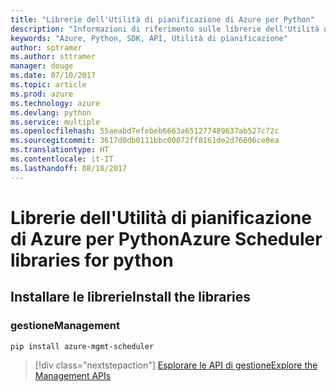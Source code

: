 ```yaml
---
title: "Librerie dell'Utilità di pianificazione di Azure per Python"
description: "Informazioni di riferimento sulle librerie dell'Utilità di pianificazione di Azure per Python"
keywords: "Azure, Python, SDK, API, Utilità di pianificazione"
author: sptramer
ms.author: sttramer
manager: douge
ms.date: 07/10/2017
ms.topic: article
ms.prod: azure
ms.technology: azure
ms.devlang: python
ms.service: multiple
ms.openlocfilehash: 55aeabd7efebeb6663a651277489637ab527c72c
ms.sourcegitcommit: 3617d0db0111bbc00072ff8161de2d76606ce0ea
ms.translationtype: HT
ms.contentlocale: it-IT
ms.lasthandoff: 08/18/2017
---
```

# <a name="azure-scheduler-libraries-for-python"></a><span data-ttu-id="5a7ce-104">Librerie dell'Utilità di pianificazione di Azure per Python</span><span class="sxs-lookup"><span data-stu-id="5a7ce-104">Azure Scheduler libraries for python</span></span>

## <a name="install-the-libraries"></a><span data-ttu-id="5a7ce-105">Installare le librerie</span><span class="sxs-lookup"><span data-stu-id="5a7ce-105">Install the libraries</span></span>


### <a name="management"></a><span data-ttu-id="5a7ce-106">gestione</span><span class="sxs-lookup"><span data-stu-id="5a7ce-106">Management</span></span>

```bash
pip install azure-mgmt-scheduler
```
> [!div class="nextstepaction"]
> [<span data-ttu-id="5a7ce-107">Esplorare le API di gestione</span><span class="sxs-lookup"><span data-stu-id="5a7ce-107">Explore the Management APIs</span></span>](/python/api/overview/azure/scheduler/managementlibrary)